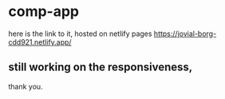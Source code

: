 # comp-app

here is the link to it, hosted on netlify pages
https://jovial-borg-cdd921.netlify.app/

## still working on the responsiveness,

thank you.
